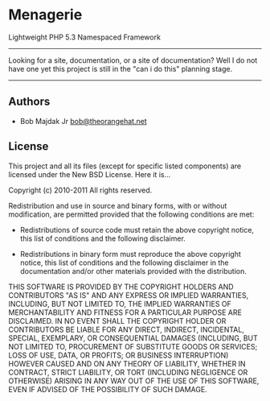 Menagerie
================================

Lightweight PHP 5.3 Namespaced Framework

--------------------------------

Looking for a site, documentation, or a site of documentation? Well
I do not have one yet this project is still in the "can i do this"
planning stage.

--------------------------------

Authors
--------------------------------

 * Bob Majdak Jr <bob@theorangehat.net>


License
--------------------------------

This project and all its files (except for specific listed components)
are licensed under the New BSD License. Here it is...

Copyright (c) 2010-2011 All rights reserved.

Redistribution and use in source and binary forms, with or without
modification, are permitted provided that the following conditions
are met:

 * Redistributions of source code must retain the above copyright
   notice, this list of conditions and the following disclaimer.

 * Redistributions in binary form must reproduce the above copyright
   notice, this list of conditions and the following disclaimer in the
   documentation and/or other materials provided with the
   distribution.

THIS SOFTWARE IS PROVIDED BY THE COPYRIGHT HOLDERS AND CONTRIBUTORS
"AS IS" AND ANY EXPRESS OR IMPLIED WARRANTIES, INCLUDING, BUT NOT
LIMITED TO, THE IMPLIED WARRANTIES OF MERCHANTABILITY AND FITNESS FOR
A PARTICULAR PURPOSE ARE DISCLAIMED. IN NO EVENT SHALL THE COPYRIGHT
HOLDER OR CONTRIBUTORS BE LIABLE FOR ANY DIRECT, INDIRECT, INCIDENTAL,
SPECIAL, EXEMPLARY, OR CONSEQUENTIAL DAMAGES (INCLUDING, BUT NOT
LIMITED TO, PROCUREMENT OF SUBSTITUTE GOODS OR SERVICES; LOSS OF USE,
DATA, OR PROFITS; OR BUSINESS INTERRUPTION) HOWEVER CAUSED AND ON ANY
THEORY OF LIABILITY, WHETHER IN CONTRACT, STRICT LIABILITY, OR TORT
(INCLUDING NEGLIGENCE OR OTHERWISE) ARISING IN ANY WAY OUT OF THE USE
OF THIS SOFTWARE, EVEN IF ADVISED OF THE POSSIBILITY OF SUCH DAMAGE.